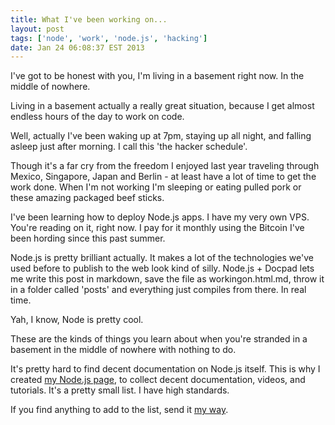 ```yaml
---
title: What I've been working on...
layout: post
tags: ['node', 'work', 'node.js', 'hacking']
date: Jan 24 06:08:37 EST 2013
---
```


I've got to be honest with you, I'm living in a basement right now. In the middle of nowhere. 

Living in a basement actually a really great situation, because I get almost endless hours of the day to work on code. 

Well, actually I've been waking up at 7pm, staying up all night, and falling asleep just after morning. I call this 'the hacker schedule'.

Though it's a far cry from the freedom I enjoyed last year traveling through Mexico, Singapore, Japan and Berlin - at least have a lot of time to get the work done. When I'm not working I'm sleeping or eating pulled pork or these amazing packaged beef sticks. 

I've been learning how to deploy Node.js apps. I have my very own VPS. You're reading on it, right now. I pay for it monthly using the Bitcoin I've been hording since this past summer. 

Node.js is pretty brilliant actually. It makes a lot of the technologies we've used before to publish to the web look kind of silly. Node.js + Docpad lets me write this post in markdown, save the file as workingon.html.md, throw it in a folder called 'posts' and everything just compiles from there. In real time. 

Yah, I know, Node is pretty cool.

These are the kinds of things you learn about when you're stranded in a basement in the middle of nowhere with nothing to do.

It's pretty hard to find decent documentation on Node.js itself. This is why I created [my Node.js page](/pages/node), to collect decent documentation, videos, and tutorials. It's a pretty small list. I have high standards.

If you find anything to add to the list, send it [my way](mailto:ev@evbogue.com).